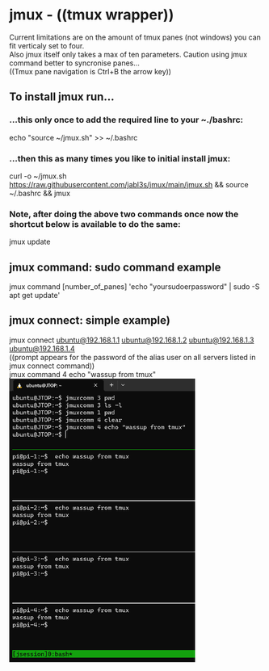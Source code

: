 # jmux - ((tmux wrapper))  
Current limitations are on the amount of tmux panes (not windows) you can fit verticaly set to four.  
Also jmux itself only takes a max of ten parameters. Caution using jmux command better to syncronise panes...   
((Tmux pane navigation is Ctrl+B the arrow key))  
  
## To install jmux run...  
### ...this only once to add the required line to your ~./bashrc:  
echo "source ~/jmux.sh" >> ~/.bashrc  
### ...then this as many times you like to initial install jmux:  
curl -o ~/jmux.sh https://raw.githubusercontent.com/jabl3s/jmux/main/jmux.sh && source ~/.bashrc && jmux  
### Note, after doing the above two commands once now the shortcut below is available to do the same:  
jmux update  
## jmux command: sudo command example  
jmux command [number_of_panes] 'echo "yoursudoerpassword" | sudo -S apt get update'  
## jmux connect: simple example)  
jmux connect ubuntu@192.168.1.1 ubuntu@192.168.1.2 ubuntu@192.168.1.3 ubuntu@192.168.1.4  
((prompt appears for the password of the alias user on all servers listed in jmux connect command))  
jmux command 4 echo "wassup from tmux"    
![Alt text](/assets/images/image-1.png)  
  





